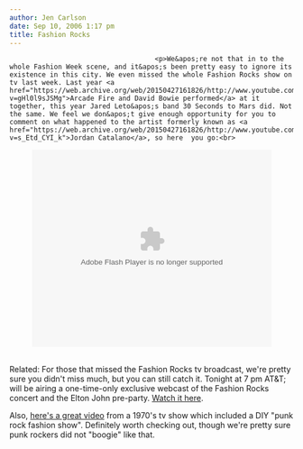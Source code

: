 ```yaml
---
author: Jen Carlson
date: Sep 10, 2006 1:17 pm
title: Fashion Rocks
---
```


	
										<p>We&apos;re not that in to the whole Fashion Week scene, and it&apos;s been pretty easy to ignore its existence in this city. We even missed the whole Fashion Rocks show on tv last week. Last year <a href="https://web.archive.org/web/20150427161826/http://www.youtube.com/watch?v=gHl0l9sJSMg">Arcade Fire and David Bowie performed</a> at it together, this year Jared Leto&apos;s band 30 Seconds to Mars did. Not the same. We feel we don&apos;t give enough opportunity for you to comment on what happened to the artist formerly known as <a href="https://web.archive.org/web/20150427161826/http://www.youtube.com/watch?v=s_Etd_CYI_k">Jordan Catalano</a>, so here  you go:<br>
</p><p align="center"><object width="425" height="350"><param name="movie" value="http://www.youtube.com/v/MSHiPXMSPOA"><embed src="https://web.archive.org/web/20150427161826oe_/http://www.youtube.com/v/MSHiPXMSPOA" type="application/x-shockwave-flash" width="425" height="350"></object><br>
</p><p><br>
Related: For those that missed the Fashion Rocks tv broadcast, we&apos;re pretty sure you didn&apos;t miss much, but you can still catch it. Tonight at 7 pm AT&amp;T; will be airing a one-time-only exclusive webcast of the Fashion Rocks concert and the Elton John pre-party. <a href=" http://blueroom.att.com/fashionrocks/">Watch it here</a>.  </p>

<p>Also, <a href="https://web.archive.org/web/20150427161826/http://www.youtube.com/watch?v=ZPAdvwTEBRI">here&apos;s a great video</a> from a 1970&apos;s tv show which included a DIY &quot;punk rock fashion show&quot;. Definitely worth checking out, though we&apos;re pretty sure punk rockers did not &quot;boogie&quot; like that. </p>					
										
									
				